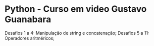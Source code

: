 # Python - Curso em video Gustavo Guanabara

Desafios 1 a 4: Manipulação de string e concatenação;
Desafios 5 a 11: Operadores aritméricos;